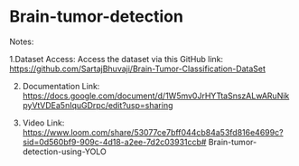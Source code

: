 # Brain-tumor-detection


Notes:

1.Dataset Access:
Access the dataset via this GitHub link: https://github.com/SartajBhuvaji/Brain-Tumor-Classification-DataSet


2. Documentation Link: https://docs.google.com/document/d/1W5mv0JrHYTtaSnszALwARuNikpyVtVDEa5nIquGDrpc/edit?usp=sharing

3. Video Link: https://www.loom.com/share/53077ce7bff044cb84a53fd816e4699c?sid=0d560bf9-909c-4d18-a2ee-7d2c03931ccb#   B r a i n - t u m o r - d e t e c t i o n - u s i n g - Y O L O  
 